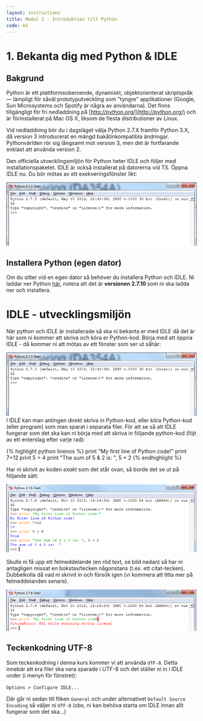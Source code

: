 ```yaml
---
layout: instructions
title: Modul 1 - Introduktion till Python
code: m1
---
```


# 1. Bekanta dig med Python & IDLE

## Bakgrund

Python är ett plattformsoberoende, dynamiskt, objektorienterat skriptspråk — lämpligt för såväl prototyputveckling som "tyngre" applikationer (Google, Sun Microsystems och Spotify är några av användarna). Det finns tillgängligt för fri nedladdning på [http://python.org/](http://python.org/) och är förinstallerat på Mac OS X, liksom de flesta distributioner av Linux.

Vid nedladdning bör du i dagsläget välja Python 2.7.X framför Python 3.X, då version 3 introducerat en mängd bakåtinkompatibla ändringar. Pythonvärlden rör sig långsamt mot version 3, men det är fortfarande enklast att använda version 2.


Den officiella utvecklingsmiljön för Python heter IDLE och följer med installationspaketet. IDLE är också installerat på datorerna vid TS. Öppna IDLE nu. Du bör mötas av ett exekveringsfönster likt:

![Idle](images/idle.png)

## Installera Python (egen dator)

Om du sitter vid en egen dator så behöver du installera Python och IDLE. Ni laddar ner Python [här](https://www.python.org), notera att det är <b>versionen 2.7.10</b> som ni ska ladda ner och installera.
				
# IDLE - utvecklingsmiljön

När python och IDLE är installerade så ska ni bekanta er med IDLE då det är här som ni kommer att skriva och köra er Python-kod. Börja med att öppna IDLE - då kommer ni att mötas av ett fönster som ser ut såhär:

![Idle](images/idle.png)
I IDLE kan man antingen direkt skriva in Python-kod, eller köra Python-kod (eller program) som man sparat i separata filer. För att se så att IDLE fungerar som det ska kan ni börja med att skriva in följande python-kod (föjt av ett enterslag efter varje rad):

{% highlight python linenos %}
print "My first line of Python code!"
print 7+12
print 5 > 4
print "The sum of 5 & 2 is: ", 5 + 2
{% endhighlight %}

Har ni skrivit av koden <i>exakt</i> som det står ovan, så borde det se ut på följande sätt:

![Idle](images/idle2.png)

Skulle ni få upp ett felmeddelande (en röd text, se bild nedan) så har ni antagligen missat en bokstav/tecken någonstans (t.ex. ett citat-tecken). Dubbelkolla då vad ni skrivit in och försök igen (vi kommera att titta mer på felmeddelanden senare).

![Idle](images/idle3.png)

## Teckenkodning UTF-8

Som teckenkodning i denna kurs kommer vi att använda `UTF-8`. Detta innebär att era filer ska vara sparade i UTF-8 och det ställer ni in i IDLE under (i menyn för fönstret):

`Options > Configure IDLE...`

Där går ni sedan till fliken `General` och under alternativet `Default Source Encoding` så väljer ni `UTF-8` (obs, ni kan behöva starta om IDLE innan allt fungerar som det ska...)